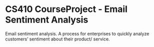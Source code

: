 # CS410 CourseProject - Email Sentiment Analysis

Email sentiment analysis. A process for enterprises to quickly analyze customers’ sentiment about their product/ service.
